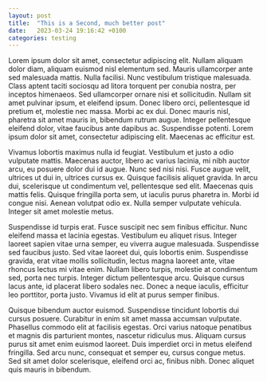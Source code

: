 ```yaml
---
layout: post
title:  "This is a Second, much better post"
date:   2023-03-24 19:16:42 +0100
categories: testing
---
```

 Lorem ipsum dolor sit amet, consectetur adipiscing elit. Nullam aliquam dolor diam, aliquam euismod nisl elementum sed. Mauris ullamcorper ante sed malesuada mattis. Nulla facilisi. Nunc vestibulum tristique malesuada. Class aptent taciti sociosqu ad litora torquent per conubia nostra, per inceptos himenaeos. Sed ullamcorper ornare nisi et sollicitudin. Nullam sit amet pulvinar ipsum, et eleifend ipsum. Donec libero orci, pellentesque id pretium et, molestie nec massa. Morbi ac ex dui. Donec mauris nisl, pharetra sit amet mauris in, bibendum rutrum augue. Integer pellentesque eleifend dolor, vitae faucibus ante dapibus ac. Suspendisse potenti. Lorem ipsum dolor sit amet, consectetur adipiscing elit. Maecenas ac efficitur est.

Vivamus lobortis maximus nulla id feugiat. Vestibulum et justo a odio vulputate mattis. Maecenas auctor, libero ac varius lacinia, mi nibh auctor arcu, eu posuere dolor dui id augue. Nunc sed nisi nisi. Fusce augue velit, ultrices ut dui in, ultrices cursus ex. Quisque facilisis aliquet gravida. In arcu dui, scelerisque ut condimentum vel, pellentesque sed elit. Maecenas quis mattis felis. Quisque fringilla porta sem, ut iaculis purus pharetra in. Morbi id congue nisi. Aenean volutpat odio ex. Nulla semper vulputate vehicula. Integer sit amet molestie metus.

Suspendisse id turpis erat. Fusce suscipit nec sem finibus efficitur. Nunc eleifend massa et lacinia egestas. Vestibulum eu aliquet risus. Integer laoreet sapien vitae urna semper, eu viverra augue malesuada. Suspendisse sed faucibus justo. Sed vitae laoreet dui, quis lobortis enim. Suspendisse gravida, erat vitae mollis sollicitudin, lectus magna laoreet ante, vitae rhoncus lectus mi vitae enim. Nullam libero turpis, molestie at condimentum sed, porta nec turpis. Integer dictum pellentesque arcu. Quisque cursus lacus ante, id placerat libero sodales nec. Donec a neque iaculis, efficitur leo porttitor, porta justo. Vivamus id elit at purus semper finibus.

Quisque bibendum auctor euismod. Suspendisse tincidunt lobortis dui cursus posuere. Curabitur in enim sit amet massa accumsan vulputate. Phasellus commodo elit at facilisis egestas. Orci varius natoque penatibus et magnis dis parturient montes, nascetur ridiculus mus. Aliquam cursus purus sit amet enim euismod laoreet. Duis imperdiet orci in metus eleifend fringilla. Sed arcu nunc, consequat et semper eu, cursus congue metus. Sed sit amet dolor scelerisque, eleifend orci ac, finibus nibh. Donec aliquet quis mauris in bibendum. 
